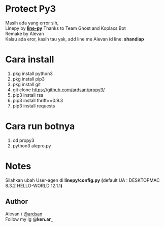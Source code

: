 # Protect Py3
Masih ada yang error sih, <br> Linepy by <b>[line-py](https://github.com/fadhiilrachman/line-py)</b> Thanks to Team Ghost and Koplaxs Bot <br> Remake by Alevan 
<br>Kalau ada eror, kasih tau yak, add line me Alevan id line: <b>shandiap</b>
# Cara install

1. pkg install python3<br>
2. pkg install pip3<br>
3. pkg install git<br>
4. git clone https://github.com/ardsan/propy3/<br>
5. pip3 install rsa<br>
6. pip3 install thrift==0.9.3<br>
7. pip3 install requests<br>

# Cara run botnya

1. cd propy3<br>
2. python3 alepro.py<br>

# Notes
Silahkan ubah User-agen di <b>linepy/config.py</b> <b>(</b>default UA : DESKTOPMAC	8.3.2	HELLO-WORLD	12.1.1<b>)</b><br>
## Author
Alevan / [@ardsan](https://github.com/ardsan/propy3) <br> Follow my ig @<b>ken.ar_</b>

